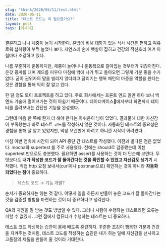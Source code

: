 ```yaml
---
slug: "think/2020/05/11/test.html"
date: 2020-05-11
title: "테스트 코드는 꼭 필요한가요?"
layout: post
tags: [에세이]
---
```


결혼하고 나니 체중이 늘기 시작한다.
혼밥에 비해 대화가 있는 식사 시간은 편하고 여유로워 섭취량이 부쩍 늘었나 보다.
자연스레 손에 뱃살이 잡히고 건강의 적신호라 여겨 아침마다 조깅하고 있다.

나름 꾸준하게 운동하지만, 체중이 늘어나니 운동복으로 갈아입는 것부터가 귀찮아진다.
온갖 핑계를 대며 게으름 피우다 마침에 밖에 나가 뛰고 돌아오면 그렇게 기분 좋을 수가 없다.
굳이 권위자의 말을 빌리지 않더라고 달리기는 행복 패턴의 마중물 역할을 한다는 것은 경험을 통해 익히 잘 알고 있다.

한 달 정도 토이 프로젝트를 하고 있다.
주로 회사에서는 프론트 엔드 일만 하다 보니 백 엔드 기술에 멀어져가는 것이 아쉽기 때문이다.
데이터베이스에서부터 화면까지 데이터를 흘려보내는 간단한 기능을 완성했다.

그런데 마음 한 쪽에 뭔가 더 해야 한다는 아쉬움이 남아 있었다.
결과물에 대한 자신감이 부족했는데 바로 테스트 코드를 작성하지 않은 것이다.
자동화된 테스트의 중요성은 경험을 통해 잘 알고 있었지만, 막상 오랜만에 하려고 하니깐 시작이 어려웠다.

마침 이번 연휴에 시간이 되어 API 종단 간 테스트를 작성했다.
이전과 별다른 점은 없었다.
mocha와 supertest 를 주로 사용했다.
전에는 should로 검증했는데 이젠 supertest 만으로도 충분했다.
필요하면 assert를 사용하는 것이 더 단순해 보인다.
무엇보다도 **내가 작성한 코드가 잘 돌아간다는 것을 확인할 수 있었고 자신감도 생기기** 시작했다.
직접 http 요청 보내서(curl이나 postman으로) 확인하는 것이 아니라 **자동화되었다는 점**이 중요하다.

> 테스트 코드 → 기능 개발?

순서가 중요하지는 않는 것 같다.
어떻게 일을 하든지 만들어 놓은 코드가 잘 돌아간다는 것을 검증할 방법을 마련하는 것이 더 중요하다고 생각한다.

QA의 지원을 잘 받는 것도 방법일 수 있다.
그러나 사람이 수행하는 테스트라면 오류는 피할 수 없겠지.
그런 점에서 컴퓨터가 수행하는 테스트는 더 중요하다.

테스트 코드 작성하는 습관이 몸에 배도록 훈련하자.
꾸준한 조깅이 행복한 기분과 건강을 지켜주는 것처럼, 테스트 코드를 작성하는 습관은 내가 하는 일에 자신감을 선사하고 고품질의 제품을 만들어 줄 것이라 기대한다.
